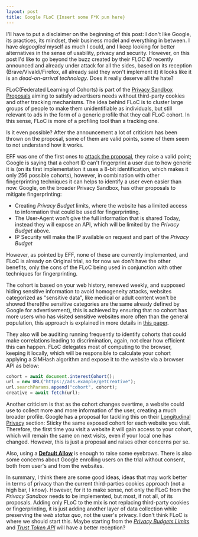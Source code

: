 ```yaml
---
layout: post
title: Google FLoC {Insert some F*K pun here}
---
```


I'll have to put a disclaimer on the beginning of this post: I don't like Google, its practices, its mindset, their business model and everything in between. I have *degoogled* myself as much I could, and I keep looking for better alternatives in the sense of usability, privacy and security.
However, on this post I'd like to go beyond the buzz created by their *FLOC ID* recently announced and already under attack for all the sides, based on its reception (Brave/Vivaldi/Firefox, all already said they won't implement it) it looks like it is an *dead-on-arrival technology*. Does it really deserve all the hate?


FLoC(Federated Learning of Cohorts) is part of the [Privacy Sandbox Proposals](https://www.privacysandbox.com/#:~:text=One%20proposal%20in%20the%20Privacy%20Sandbox%20is%20to,method%20is%20called%20Federated%20Learning%20of%20Cohorts%20%28FLoC%29.) aiming to satisfy advertisers needs without third-party cookies and other tracking mechanisms.
The idea behind FLoC is to cluster large groups of people to make them unidentifiable as individuals, but still relevant to ads in the form of a generic profile that they call FLoC cohort. In this sense, FLoC is more of a profiling tool than a tracking one.

Is it even possible? After the announcement a lot of criticism has been thrown on the proposal, some of them are valid points, some of them seem to not understand how it works.

EFF was one of the first ones to [attack the proposal](https://www.eff.org/deeplinks/2021/03/googles-floc-terrible-idea), they raise a valid point; Google is saying that a cohort ID can't fingerprint a user due to how generic it is (on its first implementation it uses a 8-bit identification, which makes it only 256 possible cohorts), however, in combination with other fingerprinting techniques it can helps to identify a user even easier than now.
Google, on the broader Privacy Sandbox, has other proposals to mitigate fingerprinting:

* Creating *Privacy Budget* limits, where the website has a limited access to information that could be used for fingerprinting.
* The User-Agent won't give the full information that is shared Today, instead they will expose an API, which will be limited by the *Privacy Budget* above.
* IP Security will make the IP available on request and part of the *Privacy Budget*

However, as pointed by EFF, none of these are currently implemented, and FLoC is already on Original trial, so for now we don't have the other benefits, only the cons of the FLoC being used in conjunction with other techniques for fingerprinting.

The cohort is based on your web history, renewed weekly, and supposed hiding sensitive information to avoid homogeneity attacks, websites categorized as "sensitive data", like medical or adult content won't be showed there(the sensitive categories are the same already defined by Google for advertisement), this is achieved by ensuring that no cohort has more users who has visited sensitive websites more often than the general population, this approach is explained in more details in [this paper](https://docs.google.com/a/google.com/viewer?a=v&pid=sites&srcid=Y2hyb21pdW0ub3JnfGRldnxneDo1Mzg4MjYzOWI2MzU2NDgw#:~:text=In%20the%20context%20of%20the%20FLoC%20API%2C%20a,visited%20a%20website%20about%20a%20rare%20medical%20condition.).

They also will be auditing running frequently to identify cohorts that could make correlations leading to discrimination, again, not clear how efficient this can happen.
FLoC delegates most of computing to the browser, keeping it locally, which will be responsible to calculate your cohort applying a SIMHash algorithm and expose it to the website via a browser API as below:

```javascript
cohort = await document.interestCohort();
url = new URL("https://ads.example/getCreative");
url.searchParams.append("cohort", cohort);
creative = await fetch(url);
```

Another criticism is that as the cohort changes overtime, a website could use to collect more and more information of the user, creating a much broader profile. Google has a proposal for tackling this on their [Longitudinal Privacy](https://github.com/WICG/floc#longitudinal-privacy) section: Sticky the same exposed cohort for each website you visit. Therefore, the first time you visit a website it will gain access to your cohort, which will remain the same on next visits, even if your local one has changed. However, this is just a proposal and raises other concerns per se.

Also, using a [**Default Allow**](https://github.com/WICG/floc#opting-out-of-computation) is enough to raise some eyebrows.
There is also some concerns about Google enrolling users on the trial without consent, both from user's and from the websites.

In summary, I think there are some good ideas, ideas that may work better in terms of privacy than the current third-parties cookies approach (not a high bar, I know). However, for it to make sense, not only the FLoC from the *Privacy Sandbox* needs to be implemented, but most, if not all, of its proposals.
Adding only FLoC to the mix is not replacing third-party cookies or fingerprinting, it is just adding another layer of data collection while preserving the *web status quo*, not the user's privacy.
I don't think FLoC is where we should start this. Maybe starting from the [*Privacy Budgets Limits*](https://github.com/bslassey/privacy-budget) and [*Trust Token API*](https://github.com/WICG/trust-token-api) will have a better reception?
